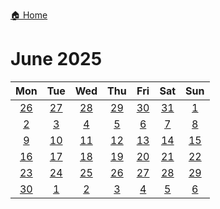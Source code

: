 [🏠 Home](../../index.md)
# June 2025

|Mon|Tue|Wed|Thu|Fri|Sat|Sun|
|:-:|:-:|:-:|:-:|:-:|:-:|:-:|
|[26](./may_26.md)|[27](./may_27.md)|[28](./may_28.md)|[29](./may_29.md)|[30](./may_30.md)|[31](./may_31.md)|[1](./june_1.md)|
|[2](./june_2.md)|[3](./june_3.md)|[4](./june_4.md)|[5](./june_5.md)|[6](./june_6.md)|[7](./june_7.md)|[8](./june_8.md)|
|[9](./june_9.md)|[10](./june_10.md)|[11](./june_11.md)|[12](./june_12.md)|[13](./june_13.md)|[14](./june_14.md)|[15](./june_15.md)|
|[16](./june_16.md)|[17](./june_17.md)|[18](./june_18.md)|[19](./june_19.md)|[20](./june_20.md)|[21](./june_21.md)|[22](./june_22.md)|
|[23](./june_23.md)|[24](./june_24.md)|[25](./june_25.md)|[26](./june_26.md)|[27](./june_27.md)|[28](./june_28.md)|[29](./june_29.md)|
|[30](./june_30.md)|[1](./july_1.md)|[2](./july_2.md)|[3](./july_3.md)|[4](./july_4.md)|[5](./july_5.md)|[6](./july_6.md)|
